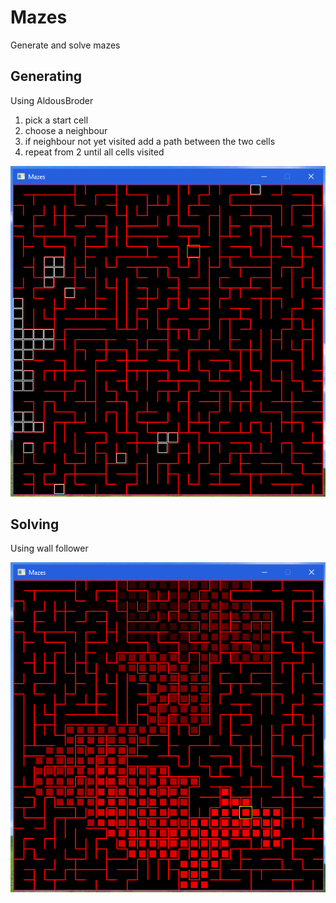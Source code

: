 # Mazes
Generate and solve mazes 

## Generating

Using AldousBroder
1. pick a start cell
2. choose a neighbour
3. if neighbour not yet visited add a path between the two cells
4. repeat from 2 until all cells visited

![image](screenshot1.png)

## Solving

Using wall follower

![image](screenshot3.png)
